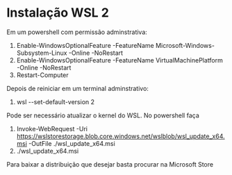 # Instalação WSL 2

Em um powershell com permissão adminstrativa:


1. Enable-WindowsOptionalFeature -FeatureName Microsoft-Windows-Subsystem-Linux -Online -NoRestart
1. Enable-WindowsOptionalFeature -FeatureName VirtualMachinePlatform -Online -NoRestart
1. Restart-Computer

Depois de reiniciar em um terminal adminstrativo:
1. wsl --set-default-version 2

Pode ser necessário atualizar o kernel do WSL. No powershell faça
1.  Invoke-WebRequest -Uri https://wslstorestorage.blob.core.windows.net/wslblob/wsl_update_x64.msi -OutFile ./wsl_update_x64.msi
2.  ./wsl_update_x64.msi

Para baixar a distribuição que desejar basta procurar na Microsoft Store